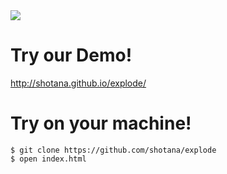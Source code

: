 <img src='https://dl.dropboxusercontent.com/u/80205825/%E3%82%B9%E3%82%AF%E3%83%AA%E3%83%BC%E3%83%B3%E3%82%B7%E3%83%A7%E3%83%83%E3%83%88%202015-10-28%2014.57.04.png'>

# Try our Demo!

http://shotana.github.io/explode/

# Try on your machine!

```
$ git clone https://github.com/shotana/explode
$ open index.html

```

